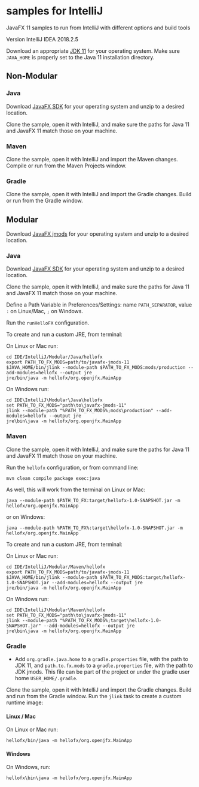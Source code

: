 # samples for IntelliJ

JavaFX 11 samples to run from IntelliJ with different options and build tools

Version IntelliJ IDEA 2018.2.5

Download an appropriate [JDK 11](https://jdk.java.net/11/) for your operating system. Make sure `JAVA_HOME` 
is properly set to the Java 11 installation directory. 

## Non-Modular

### Java

Download [JavaFX SDK](https://gluonhq.com/products/javafx/) for your operating 
system and unzip to a desired location.

Clone the sample, open it with IntelliJ, and make sure the paths for Java 11 and 
JavaFX 11 match those on your machine.

### Maven

Clone the sample, open it with IntelliJ and import the Maven changes. Compile or run
from the Maven Projects window.

### Gradle

Clone the sample, open it with IntelliJ and import the Gradle changes. Build or run
from the Gradle window.

## Modular

Download [JavaFX jmods](https://gluonhq.com/products/javafx/) for your operating 
system and unzip to a desired location.

### Java

Download [JavaFX SDK](https://gluonhq.com/products/javafx/) for your operating 
system and unzip to a desired location.

Clone the sample, open it with IntelliJ, and make sure the paths for Java 11 and 
JavaFX 11 match those on your machine.

Define a Path Variable in Preferences/Settings: name `PATH_SEPARATOR`, value `:` on Linux/Mac, `;` on Windows.

Run the `runHelloFX` configuration.

To create and run a custom JRE, from terminal:

On Linux or Mac run:

    cd IDE/IntelliJ/Modular/Java/hellofx
    export PATH_TO_FX_MODS=path/to/javafx-jmods-11
    $JAVA_HOME/bin/jlink --module-path $PATH_TO_FX_MODS:mods/production --add-modules=hellofx --output jre
    jre/bin/java -m hellofx/org.openjfx.MainApp

On Windows run:

    cd IDE\IntelliJ\Modular\Java\hellofx
    set PATH_TO_FX_MODS="path\to\javafx-jmods-11"
    jlink --module-path "%PATH_TO_FX_MODS%;mods\production" --add-modules=hellofx --output jre
    jre\bin\java -m hellofx/org.openjfx.MainApp

### Maven

Clone the sample, open it with IntelliJ, and make sure the paths for Java 11 and 
JavaFX 11 match those on your machine.

Run the `hellofx` configuration, or from command line:

    mvn clean compile package exec:java

As well, this will work from the terminal on Linux or Mac:

    java --module-path $PATH_TO_FX:target/hellofx-1.0-SNAPSHOT.jar -m hellofx/org.openjfx.MainApp

or on Windows:
    
    java --module-path %PATH_TO_FX%:target\hellofx-1.0-SNAPSHOT.jar -m hellofx/org.openjfx.MainApp

To create and run a custom JRE, from terminal:

On Linux or Mac run:

    cd IDE/IntelliJ/Modular/Maven/hellofx
    export PATH_TO_FX_MODS=path/to/javafx-jmods-11
    $JAVA_HOME/bin/jlink --module-path $PATH_TO_FX_MODS:target/hellofx-1.0-SNAPSHOT.jar --add-modules=hellofx --output jre
    jre/bin/java -m hellofx/org.openjfx.MainApp

On Windows run:

    cd IDE\IntelliJ\Modular\Maven\hellofx
    set PATH_TO_FX_MODS="path\to\javafx-jmods-11"
    jlink --module-path "%PATH_TO_FX_MODS%;target\hellofx-1.0-SNAPSHOT.jar" --add-modules=hellofx --output jre
    jre\bin\java -m hellofx/org.openjfx.MainApp

### Gradle

- Add `org.gradle.java.home` to a `gradle.properties` file, with the path to JDK 11, and
 `path.to.fx.mods` to a `gradle.properties` file, with the path to JDK jmods. This file 
can be part of the project or under the gradle user home `USER_HOME/.gradle`. 

Clone the sample, open it with IntelliJ and import the Gradle changes. Build and run
from the Gradle window. Run the `jlink` task to create a custom runtime image:

#### Linux / Mac

On Linux or Mac run:

    hellofx/bin/java -m hellofx/org.openjfx.MainApp

#### Windows

On Windows, run:

    hellofx\bin\java -m hellofx/org.openjfx.MainApp
